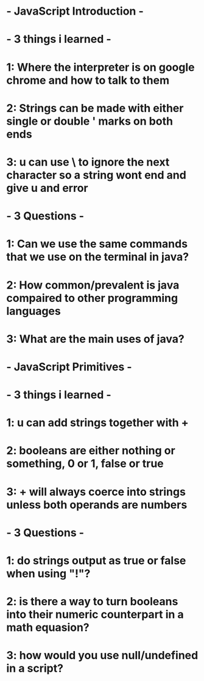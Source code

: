 # - JavaScript Introduction -
# - 3 things i learned -
# 1: Where the interpreter is on google chrome and how to talk to them
# 2: Strings can be made with either single or double ' marks on both ends
# 3: u can use \ to ignore the next character so a string wont end and give u and error

# - 3 Questions -
# 1: Can we use the same commands that we use on the terminal in java?
# 2: How common/prevalent is java compaired to other programming languages
# 3: What are the main uses of java?

# - JavaScript Primitives -
# - 3 things i learned - 
# 1: u can add strings together with +
# 2: booleans are either nothing or something, 0 or 1, false or true
# 3: + will always coerce into strings unless both operands are numbers

# - 3 Questions -
# 1: do strings output as true or false when using "!"?
# 2: is there a way to turn booleans into their numeric counterpart in a math equasion?
# 3: how would you use null/undefined in a script?